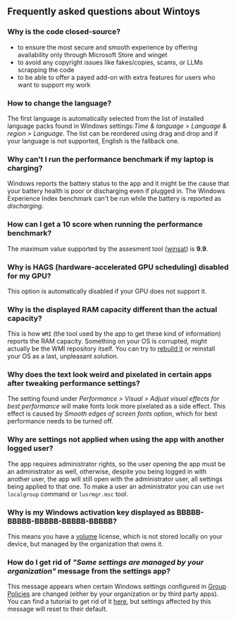 ## Frequently asked questions about Wintoys

### Why is the code closed-source?

 - to ensure the most secure and smooth experience by offering availability only through Microsoft Store and winget
 - to avoid any copyright issues like fakes/copies, scams, or LLMs scrapping the code
 - to be able to offer a payed add-on with extra features for users who want to support my work

### How to change the language?

The first language is automatically selected from the list of installed language packs found in Windows settings:_Time & language > Language & region > Language_.
The list can be reordered using drag and drop and if your language is not supported, English is the fallback one.

### Why can't I run the performance benchmark if my laptop is charging?

Windows reports the battery status to the app and it might be the cause that your battery health is poor or discharging even if plugged in. The Windows Experience Index benchmark can't be run while the battery is reported as _discharging_.

### How can I get a 10 score when running the performance benchmark?

The maximum value supported by the assesment tool ([winsat](https://en.wikipedia.org/wiki/Windows_System_Assessment_Tool)) is **9.9**.

### Why is HAGS (hardware-accelerated GPU scheduling) disabled for my GPU?

This option is automatically disabled if your GPU does not support it.

### Why is the displayed RAM capacity different than the actual capacity?

This is how `WMI` (the tool used by the app to get these kind of information) reports the RAM capacity. Something on your OS is corrupted, might actually be the WMI repository itself. You can try to [rebuild it](https://techcommunity.microsoft.com/t5/ask-the-performance-team/wmi-rebuilding-the-wmi-repository/ba-p/373846) or reinstall your OS as a last, unpleasant solution.

### Why does the text look weird and pixelated in certain apps after tweaking performance settings?

The setting found under _Performance > Visual > Adjust visual effects for best performance_ will make fonts look more pixelated as a side effect. This effect is caused by _Smooth edges of screen fonts_ option, which for best performance needs to be turned off.

### Why are settings not applied when using the app with another logged user?

The app requires administrator rights, so the user opening the app must be an administrator as well, otherwise, despite you being logged in with another user, the app will still open with the administrator user, all settings being applied to that one.
To make a user an administrator you can use `net localgroup` command or `lusrmgr.msc` tool.

### Why is my Windows activation key displayed as BBBBB-BBBBB-BBBBB-BBBBB-BBBBB?

This means you have a [volume](https://learn.microsoft.com/en-us/licensing/products-keys-faq#what-is-volume-activation) license, which is not stored locally on your device, but managed by the organization that owns it.

### How do I get rid of _"Some settings are managed by your organization"_ message from the settings app?

This message appears when certain Windows settings configured in [Group Policies](https://learn.microsoft.com/en-us/previous-versions/windows/it-pro/windows-server-2012-r2-and-2012/hh831791(v=ws.11)) are changed (either by your organization or by third party apps). You can find a tutorial to get rid of it [here](https://answers.microsoft.com/en-us/windows/forum/windows_10-other_settings/some-of-these-settings-are-hidden-or-managed-by/0f43eb7c-b01b-4615-8cf7-db047ac044aa), but settings affected by this message will reset to their default.
